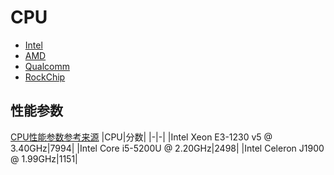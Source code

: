 # CPU
+ [Intel](Intel.html)
+ [AMD](AMD.html)
+ [Qualcomm](Qualcomm.html)
+ [RockChip](RockChip.html)
## 性能参数
[CPU性能参数参考来源](https://www.cpubenchmark.net/)
|CPU|分数|
|-|-|
|Intel Xeon E3-1230 v5 @ 3.40GHz|7994|
|Intel Core i5-5200U @ 2.20GHz|2498|
|Intel Celeron J1900 @ 1.99GHz|1151|


